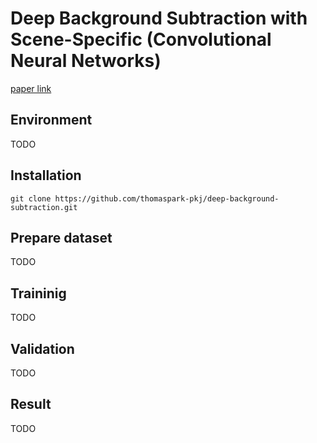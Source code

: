 # Deep Background Subtraction with Scene-Specific (Convolutional Neural Networks)

[paper link](https://orbi.ulg.ac.be/bitstream/2268/195180/1/Braham2016Deep.pdf)

## Environment
TODO

## Installation
```
git clone https://github.com/thomaspark-pkj/deep-background-subtraction.git
```

## Prepare dataset
TODO

## Traininig
TODO

## Validation
TODO

## Result
TODO